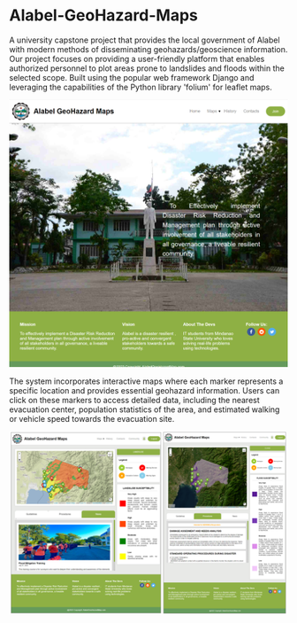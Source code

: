 # Alabel-GeoHazard-Maps
 A university capstone project that provides the local government of Alabel with modern methods of disseminating geohazards/geoscience information. Our project focuses on providing a user-friendly platform that enables authorized personnel to plot areas prone to landslides and floods within the selected scope. Built using the popular web framework Django and leveraging the capabilities of the Python library 'folium' for leaflet maps.

 ![HomePage](images/Home%20Page%20-%20Desktop%20View.png)

The system incorporates interactive maps where each marker represents a specific location and provides essential geohazard information. Users can click on these markers to access detailed data, including the nearest evacuation center, population statistics of the area, and estimated walking or vehicle speed towards the evacuation site. 

 ![Maps](images/Maps.png)
